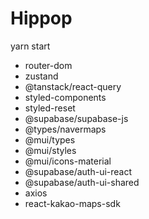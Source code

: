 # Hippop

yarn start

- router-dom
- zustand
- @tanstack/react-query
- styled-components
- styled-reset
- @supabase/supabase-js
- @types/navermaps
- @mui/types
- @mui/styles
- @mui/icons-material
- @supabase/auth-ui-react
- @supabase/auth-ui-shared
- axios
- react-kakao-maps-sdk
